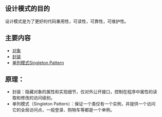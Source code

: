 ## 设计模式的目的

设计模式是为了更好的代码重用性，可读性，可靠性，可维护性。

## 主要内容

- [对象](https://github.com/lhalou/JS-Design-Mode/blob/master/%E5%AF%B9%E8%B1%A1.js)
- [封装](https://github.com/lhalou/JS-Design-Mode/blob/master/%E5%B0%81%E8%A3%85.js)
- [单列模式Singleton Pattern](https://github.com/lhalou/JS-Design-Mode/tree/master/%E5%8D%95%E5%88%97%E6%A8%A1%E5%BC%8F)

## 原理：

- 封装：隐藏对象的属性和实现细节，仅对外公开接口，控制在程序中属性的读取和修改的访问级别。
- 单列模式（Singleton Pattern）：保证一个类仅有一个实例，并提供一个访问它的全局访问点，一般登录、购物车等都是一个单例。


